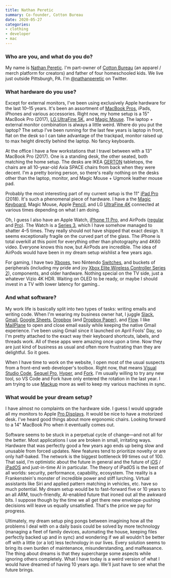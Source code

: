 ```yaml
---
title: Nathan Peretic
summary: Co-founder, Cotton Bureau
date: 2020-05-27
categories:
- clothing
- developer
- mac
---
```


### Who are you, and what do you do?

My name is [Nathan Peretic](http://www.nathanperetic.com/ "Nathan's website."). I'm part-owner of [Cotton Bureau](https://cottonbureau.com/ "An online clothing service.") (an apparel / merch platform for creators) and father of four homeschooled kids. We live just outside Pittsburgh, PA. I'm [@nathanperetic](https://twitter.com/nathanperetic "Nathan's Twitter account.") on Twitter.

### What hardware do you use?

Except for external monitors, I've been using exclusively Apple hardware for the last 10–15 years. It's been an assortment of [MacBook Pros][macbook-pro], iPads, iPhones and various accessories. Right now, my home setup is a 15" MacBook Pro (2017), [LG UltraFine 5K][ultrafine-5k], and [Magic Mouse][magic-mouse]. The laptop + external monitor combination is always a little weird. Where do you put the laptop? The setup I've been running for the last few years is laptop in front, flat on the desk so I can take advantage of the trackpad, monitor raised up to max height directly behind the laptop. No fancy keyboards.

At the office I have a few workstations that I travel between with a 13" MacBook Pro (2017). One is a standing desk, the other seated, both matching the home setup. The desks are IKEA [GERTON][] tabletops, the chairs are all 10-year-old Axia SPACE chairs from back when they were decent. I'm a pretty boring person, so there's really nothing on the desks other than the laptop, monitor, and Magic Mouse + Ugmonk leather mouse pad.

Probably the most interesting part of my current setup is the 11" [iPad Pro][ipad-pro] (2018). It's such a phenomenal piece of hardware. I have a the [Magic Keyboard][magic-keyboard], Magic Mouse, Apple [Pencil][], and LG [UltraFine 4K][ultrafine-4k] connected at various times depending on what I am doing. 

Oh, I guess I also have an Apple Watch, [iPhone 11 Pro][iphone-11-pro], and AirPods ([regular][airpods] and [Pro][airpods-pro]). The Watch is a [Series 3][apple-watch-series-3], which I have somehow managed to shatter 4–5 times. They really should not have shipped that exact design. It seems exceptionally fragile on the curved part of the glass. The iPhone is total overkill at this point for everything other than photography and 4K60 video. Everyone knows this now, but AirPods are incredible. The idea of AirPods would have been in my dream setup wishlist a few years ago.

For gaming, I have two [Xboxes][xbox-one], two Nintendo [Switches][switch.2], and buckets of peripherals (including my pride and joy [Xbox Elite Wireless Controller Series 2][xbox-elite-wireless-controller-series-2]), components, and older hardware. Nothing special on the TV side, just a whatever Vizio 4K HDR. Waiting on OLED to be ready, or maybe I should invest in a TV with lower latency for gaming..

### And what software?

My work life is basically split into two types of tasks: writing emails and writing code. When I'm wearing my business owner hat, I juggle [Slack][], [Gmail][], [Google Sheets][google-sheets], [Dropbox][] (and [Dropbox Paper][dropbox-paper]), and [Flow][]. I like [MailPlane][] to open and close email easily while keeping the native Gmail experience. I've been using Gmail since it launched on April Fools' Day, so I'm pretty attached to the exact way their keyboard shortcuts, labels, and threads work. All of these apps were amazing once upon a time. Now they are just kind of business as usual and often more frustrating than they are delightful. So it goes.

When I have time to work on the website, I open most of the usual suspects from a front-end web developer's toolbox. Right now, that means [Visual Studio Code][visual-studio-code], [Sequel Pro][sequel-pro], [Hyper][], and [Fork][]. I'm usually willing to try any new tool, so VS Code and Fork have only entered the rotation in the last year. I am trying to use [Mackup][] more as well to keep my various machines in sync.

### What would be your dream setup?

I have almost no complaints on the hardware side. I guess I would upgrade all my monitors to Apple [Pro Displays][pro-display-xdr]. It would be nice to have a motorized desk. I've heard good things about more ergonomic chairs. Looking forward to a 14" MacBook Pro when it eventually comes out.

Software seems to be stuck in a perpetual cycle of change—and not all for the better. Most applications I use are broken in small, irritating ways. Hardware that was perfectly good a few years ago ends up being slow and unusable from forced updates. New features tend to prioritize novelty or are only half-baked. The network is the biggest bottleneck 99 times out of 100. That said, I'm optimistic about the future in general and the future of [iOS][] / [iPadOS][] and just-in-time AI in particular. The theory of iPadOS is the best of all worlds: security, performance, capability, ecosystem. The reality is a Frankenstein's monster of incredible power and stiff lurching. Virtual assistants like Siri and applied pattern matching in vehicles, etc. have so much potential. My dream setup would be to fast-forward five or 10 years to an all ARM, touch-friendly, AI-enabled future that ironed out all the awkward bits. I suppose though by the time we all get there new envelope-pushing decisions will leave us equally unsatisfied. That's the price we pay for progress.

Ultimately, my dream setup ping pongs between imagining how all the problems I deal with on a daily basis could be solved by more technology (managing a fleet of family devices, automating the house, keeping files perfectly backed up and in sync) and wondering if we all wouldn't be better off with a little (or a lot) less technology in our lives. Every solution seems to bring its own burden of maintenance, misunderstanding, and malfeasance. The thing about dreams is that they supercharge some aspects while ignoring others completely. What I have today is a weird version of what I would have dreamed of having 10 years ago. We'll just have to see what the future brings.

[airpods-pro]: https://www.apple.com/airpods-pro/ "In-ear headphones."
[airpods]: https://en.wikipedia.org/wiki/AirPods "Wireless in-ear headphones."
[apple-watch-series-3]: https://en.wikipedia.org/wiki/Apple_Watch_Series_3 "A smartwatch with optional cellular data."
[dropbox-paper]: https://www.dropbox.com/paper "A document collaboration service."
[dropbox]: https://www.dropbox.com/ "Online syncing and storage."
[flow]: https://www.getflow.com/ "A project management service."
[fork]: https://git-fork.com/ "A Git client."
[gerton]: https://www.ikea.com/au/en/p/gerton-table-beech-grey-s49222250/ "A table."
[gmail]: https://mail.google.com/mail/ "Web-based email."
[google-sheets]: https://www.google.com/sheets/about/ "Online spreadsheet software."
[hyper]: https://hyper.is/ "A terminal emulator."
[ios]: https://www.apple.com/ios/ios-10/ "A mobile operating system."
[ipad-pro]: https://en.wikipedia.org/wiki/IPad_Pro "An iOS tablet."
[ipados]: https://www.apple.com/ipados/ "An operating system for iPads."
[iphone-11-pro]: https://en.wikipedia.org/wiki/IPhone_11_Pro "A 5.8 inch iOS phone."
[macbook-pro]: https://www.apple.com/macbook-pro/ "A laptop."
[mackup]: https://github.com/lra/mackup "Software for syncing an application's settings."
[magic-keyboard]: https://en.wikipedia.org/wiki/Magic_Keyboard "A wireless keyboard."
[magic-mouse]: https://en.wikipedia.org/wiki/Magic_Mouse "A multi-touch mouse."
[mailplane]: https://mailplaneapp.com/ "A Mac desktop client for Gmail."
[pencil]: https://www.fiftythree.com/pencil "An iPad stylus."
[pro-display-xdr]: https://www.apple.com/pro-display-xdr/ "A 32 inch professional monitor."
[sequel-pro]: http://www.sequelpro.com/ "A MySQL GUI for the Mac."
[slack]: https://slack.com/ "A collaboration service."
[switch.2]: https://www.nintendo.com/switch/ "A gaming console."
[ultrafine-4k]: https://www.apple.com/shop/product/HKMY2VC/A/lg-ultrafine-4k-display "A 21.5 inch 4K display."
[ultrafine-5k]: https://www.apple.com/shop/product/HKN62LL/A/lg-ultrafine-5k-display "A 27 inch monitor."
[visual-studio-code]: https://code.visualstudio.com/ "A development IDE."
[xbox-elite-wireless-controller-series-2]: https://www.xbox.com/en-AU/accessories/controllers/elite-wireless-controller-series-2 "An Xbox controller."
[xbox-one]: https://www.xbox.com/en-US/xbox-one/meet-xbox-one "A video game console."
